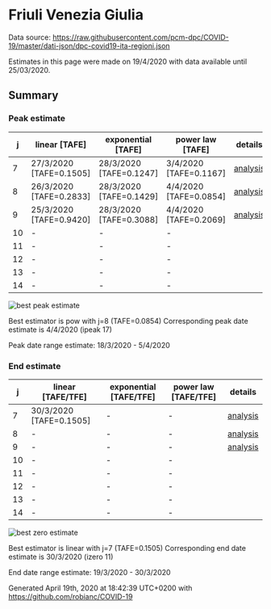 # Friuli Venezia Giulia


Data source: https://raw.githubusercontent.com/pcm-dpc/COVID-19/master/dati-json/dpc-covid19-ita-regioni.json

Estimates in this page were made on 19/4/2020 with data available until 25/03/2020.


## Summary 

### Peak estimate 
|j|linear [TAFE]|exponential [TAFE]|power law [TAFE]|details|
|---|----|-----------|---------|-------|
|7|27/3/2020 [TAFE=0.1505]|28/3/2020 [TAFE=0.1247]|3/4/2020 [TAFE=0.1167]|[analysis](COVID-19_friuli_venezia_giulia_j7_2020-03-25.md)|
|8|26/3/2020 [TAFE=0.2833]|28/3/2020 [TAFE=0.1429]|4/4/2020 [TAFE=0.0854]|[analysis](COVID-19_friuli_venezia_giulia_j8_2020-03-25.md)|
|9|25/3/2020 [TAFE=0.9420]|28/3/2020 [TAFE=0.3088]|4/4/2020 [TAFE=0.2069]|[analysis](COVID-19_friuli_venezia_giulia_j9_2020-03-25.md)|
|10|-|-|-||
|11|-|-|-||
|12|-|-|-||
|13|-|-|-||
|14|-|-|-||

![best peak estimate](COVID-19_friuli_venezia_giulia_j8_2020-03-25.png)

Best estimator is pow with j=8 (TAFE=0.0854)
Corresponding peak date estimate is 4/4/2020 (ipeak 17)


Peak date range estimate: 18/3/2020 - 5/4/2020

### End estimate 
|j|linear [TAFE/TFE]|exponential [TAFE/TFE]|power law [TAFE/TFE]|details|
|---|----|-----------|---------|-------|
|7|30/3/2020 [TAFE=0.1505]|-|-|[analysis](COVID-19_friuli_venezia_giulia_j7_2020-03-25.md)|
|8|-|-|-|[analysis](COVID-19_friuli_venezia_giulia_j8_2020-03-25.md)|
|9|-|-|-|[analysis](COVID-19_friuli_venezia_giulia_j9_2020-03-25.md)|
|10|-|-|-||
|11|-|-|-||
|12|-|-|-||
|13|-|-|-||
|14|-|-|-||

![best zero estimate](COVID-19_friuli_venezia_giulia_j7_2020-03-25.png)

Best estimator is linear with j=7 (TAFE=0.1505)
Corresponding end date estimate is 30/3/2020 (izero 11)


End date range estimate: 19/3/2020 - 30/3/2020

Generated April 19th, 2020 at 18:42:39 UTC+0200 with https://github.com/robianc/COVID-19
